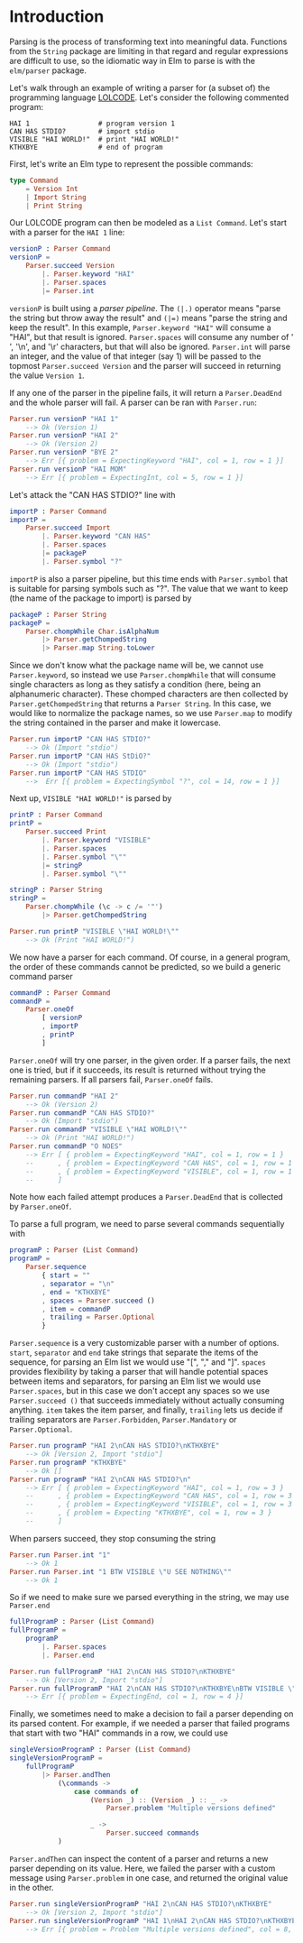 # Introduction

Parsing is the process of transforming text into meaningful data.
Functions from the `String` package are limiting in that regard and regular expressions are difficult to use, so the idiomatic way in Elm to parse is with the `elm/parser` package.

Let's walk through an example of writing a parser for (a subset of) the programming language [LOLCODE][lolcode].
Let's consider the following commented program:

```
HAI 1                 # program version 1
CAN HAS STDIO?        # import stdio
VISIBLE "HAI WORLD!"  # print "HAI WORLD!"
KTHXBYE               # end of program
```

First, let's write an Elm type to represent the possible commands:

```elm
type Command
    = Version Int
    | Import String
    | Print String
```

Our LOLCODE program can then be modeled as a `List Command`.
Let's start with a parser for the `HAI 1` line:

```elm
versionP : Parser Command
versionP =
    Parser.succeed Version
        |. Parser.keyword "HAI"
        |. Parser.spaces
        |= Parser.int
```

`versionP` is built using a _parser pipeline_.
The `(|.)` operator means "parse the string but throw away the result" and `(|=)` means "parse the string and keep the result".
In this example, `Parser.keyword "HAI"` will consume a "HAI", but that result is ignored.
`Parser.spaces` will consume any number of  ' ', '\n', and '\r' characters, but that will also be ignored.
`Parser.int` will parse an integer, and the value of that integer (say 1) will be passed to the topmost `Parser.succeed Version` and the parser will succeed in returning the value `Version 1`.

If any one of the parser in the pipeline fails, it will return a `Parser.DeadEnd` and the whole parser will fail.
A parser can be ran with `Parser.run`:

```elm
Parser.run versionP "HAI 1"
    --> Ok (Version 1)
Parser.run versionP "HAI 2"
    --> Ok (Version 2)
Parser.run versionP "BYE 2"
    --> Err [{ problem = ExpectingKeyword "HAI", col = 1, row = 1 }]
Parser.run versionP "HAI MOM"
    --> Err [{ problem = ExpectingInt, col = 5, row = 1 }]
```

Let's attack the "CAN HAS STDIO?" line with

```elm
importP : Parser Command
importP =
    Parser.succeed Import
        |. Parser.keyword "CAN HAS"
        |. Parser.spaces
        |= packageP
        |. Parser.symbol "?"
```

`importP` is also a parser pipeline, but this time ends with `Parser.symbol` that is suitable for parsing symbols such as "?".
The value that we want to keep (the name of the package to import) is parsed by

```elm
packageP : Parser String
packageP =
    Parser.chompWhile Char.isAlphaNum
        |> Parser.getChompedString
        |> Parser.map String.toLower
```

Since we don't know what the package name will be, we cannot use `Parser.keyword`, so instead we use `Parser.chompWhile` that will consume single characters as long as they satisfy a condition (here, being an alphanumeric character).
These chomped characters are then collected by `Parser.getChompedString` that returns a `Parser String`.
In this case, we would like to normalize the package names, so we use `Parser.map` to modify the string contained in the parser and make it lowercase.

```elm
Parser.run importP "CAN HAS STDIO?"
    --> Ok (Import "stdio")
Parser.run importP "CAN HAS StDiO?"
    --> Ok (Import "stdio")
Parser.run importP "CAN HAS STDIO"
    -->  Err [{ problem = ExpectingSymbol "?", col = 14, row = 1 }]
```

Next up, `VISIBLE "HAI WORLD!"` is parsed by

```elm
printP : Parser Command
printP =
    Parser.succeed Print
        |. Parser.keyword "VISIBLE"
        |. Parser.spaces
        |. Parser.symbol "\""
        |= stringP
        |. Parser.symbol "\""

stringP : Parser String
stringP =
    Parser.chompWhile (\c -> c /= '"')
        |> Parser.getChompedString

Parser.run printP "VISIBLE \"HAI WORLD!\""
    --> Ok (Print "HAI WORLD!")
```

We now have a parser for each command.
Of course, in a general program, the order of these commands cannot be predicted, so we build a generic command parser

```elm
commandP : Parser Command
commandP =
    Parser.oneOf
        [ versionP
        , importP
        , printP
        ]
```

`Parser.oneOf` will try one parser, in the given order.
If a parser fails, the next one is tried, but if it succeeds, its result is returned without trying the remaining parsers.
If all parsers fail, `Parser.oneOf` fails.

```elm
Parser.run commandP "HAI 2"
    --> Ok (Version 2)
Parser.run commandP "CAN HAS STDIO?"
    --> Ok (Import "stdio")
Parser.run commandP "VISIBLE \"HAI WORLD!\""
    --> Ok (Print "HAI WORLD!")
Parser.run commandP "O NOES"
    --> Err [ { problem = ExpectingKeyword "HAI", col = 1, row = 1 }
    --      , { problem = ExpectingKeyword "CAN HAS", col = 1, row = 1 }
    --      , { problem = ExpectingKeyword "VISIBLE", col = 1, row = 1 }
    --      ]
```

Note how each failed attempt produces a `Parser.DeadEnd` that is collected by `Parser.oneOf`.

To parse a full program, we need to parse several commands sequentially with

```elm
programP : Parser (List Command)
programP =
    Parser.sequence
        { start = ""
        , separator = "\n"
        , end = "KTHXBYE"
        , spaces = Parser.succeed ()
        , item = commandP
        , trailing = Parser.Optional
        }
```

`Parser.sequence` is a very customizable parser with a number of options.
`start`, `separator` and `end` take strings that separate the items of the sequence, for parsing an Elm list we would use "[", "," and "]".
`spaces` provides flexibility by taking a parser that will handle potential spaces between items and separators, for parsing an Elm list we would use `Parser.spaces`, but in this case we don't accept any spaces so we use `Parser.succeed ()` that succeeds immediately without actually consuming anything.
`item` takes the item parser, and finally, `trailing` lets us decide if trailing separators are `Parser.Forbidden`, `Parser.Mandatory` or `Parser.Optional`.

```elm
Parser.run programP "HAI 2\nCAN HAS STDIO?\nKTHXBYE"
    --> Ok [Version 2, Import "stdio"]
Parser.run programP "KTHXBYE"
    --> Ok []
Parser.run programP "HAI 2\nCAN HAS STDIO?\n"
    --> Err [ { problem = ExpectingKeyword "HAI", col = 1, row = 3 }
    --      , { problem = ExpectingKeyword "CAN HAS", col = 1, row = 3 }
    --      , { problem = ExpectingKeyword "VISIBLE", col = 1, row = 3 }
    --      , { problem = Expecting "KTHXBYE", col = 1, row = 3 }
    --      ]
```

When parsers succeed, they stop consuming the string

```elm
Parser.run Parser.int "1"
    --> Ok 1
Parser.run Parser.int "1 BTW VISIBLE \"U SEE NOTHING\""
    --> Ok 1
```

So if we need to make sure we parsed everything in the string, we may use `Parser.end`

```elm
fullProgramP : Parser (List Command)
fullProgramP =
    programP
        |. Parser.spaces
        |. Parser.end

Parser.run fullProgramP "HAI 2\nCAN HAS STDIO?\nKTHXBYE"
    --> Ok [Version 2, Import "stdio"]
Parser.run fullProgramP "HAI 2\nCAN HAS STDIO?\nKTHXBYE\nBTW VISIBLE \"U SEE NOTHING\""
    --> Err [{ problem = ExpectingEnd, col = 1, row = 4 }]
```

Finally, we sometimes need to make a decision to fail a parser depending on its parsed content.
For example, if we needed a  parser that failed programs that start with two "HAI" commands in a row, we could use

```elm
singleVersionProgramP : Parser (List Command)
singleVersionProgramP =
    fullProgramP
        |> Parser.andThen
            (\commands ->
                case commands of
                    (Version _) :: (Version _) :: _ ->
                        Parser.problem "Multiple versions defined"

                    _ ->
                        Parser.succeed commands
            )
```

`Parser.andThen` can inspect the content of a parser and returns a new parser depending on its value.
Here, we failed the parser with a custom message using `Parser.problem` in one case, and returned the original value in the other.

```elm
Parser.run singleVersionProgramP "HAI 2\nCAN HAS STDIO?\nKTHXBYE"
    --> Ok [Version 2, Import "stdio"]
Parser.run singleVersionProgramP "HAI 1\nHAI 2\nCAN HAS STDIO?\nKTHXBYE"
    --> Err [{ problem = Problem "Multiple versions defined", col = 8, row = 4 }]
```

[lolcode]: https://en.wikipedia.org/wiki/LOLCODE
